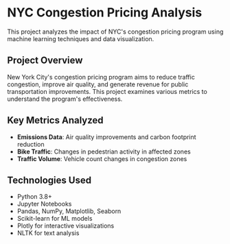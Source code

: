 # NYC Congestion Pricing Analysis

This project analyzes the impact of NYC's congestion pricing program using machine learning techniques and data visualization.

## Project Overview

New York City's congestion pricing program aims to reduce traffic congestion, improve air quality, and generate revenue for public transportation improvements. This project examines various metrics to understand the program's effectiveness.

## Key Metrics Analyzed

- **Emissions Data**: Air quality improvements and carbon footprint reduction
- **Bike Traffic**: Changes in pedestrian activity in affected zones
- **Traffic Volume**: Vehicle count changes in congestion zones



## Technologies Used

- Python 3.8+
- Jupyter Notebooks
- Pandas, NumPy, Matplotlib, Seaborn
- Scikit-learn for ML models
- Plotly for interactive visualizations
- NLTK for text analysis 